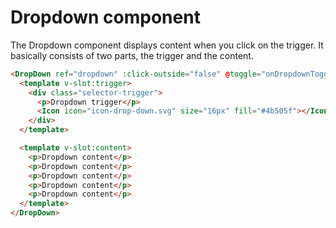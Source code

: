 # Dropdown component

The Dropdown component displays content when you click on the trigger. It basically consists of two parts, the trigger and the content.

```html
<DropDown ref="dropdown" :click-outside="false" @toggle="onDropdownToggle" no-trigger height="auto">
  <template v-slot:trigger>
    <div class="selector-trigger">
      <p>Dropdown trigger</p>
      <Icon icon="icon-drop-down.svg" size="16px" fill="#4b505f"></Icon>
    </div>
  </template>

  <template v-slot:content>
    <p>Dropdown content</p>
    <p>Dropdown content</p>
    <p>Dropdown content</p>
    <p>Dropdown content</p>
    <p>Dropdown content</p>
  </template>
</DropDown>
```